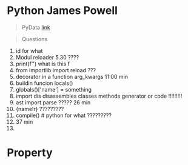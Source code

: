 # Python James Powell

> PyData [link](https://www.youtube.com/watch?v=BRn6UCw35og&t=2135s) <br>

> Questions <br>

1. id for what
2. Modul reloader 5.30 ????
3. print(f'') what is this f
4. from importlib import reload ???
5. decorator in a function arg_kwargs 11:00 min
6. buildin funcion locals()
7. globals()['name'] = something
8. import dis disassembles classes methods generator or code !!!!!!!!!
9. ast import parse ????? 26 min
10. {name!r}  ?????????
11. compile() # python for what ?????????
12. 37 min
13. 

# Property 